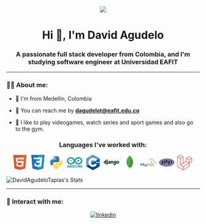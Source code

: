 <div align="center">
    <img src="https://media.giphy.com/media/qgQUggAC3Pfv687qPC/giphy.gif" width="500">
    <h1 align="center">Hi 👋, I'm David Agudelo</h1>
    <h3 align="center"> A passionate full stack developer from Colombia, and I'm studying software engineer at Universidad EAFIT </h3>
</div>

---
### 🧑‍💻 About me:

- 📍 I'm from Medellin, Colombia

- 🧭 You can reach me by **dagudelot@eafit.edu.co**

- 🌴 I like to play videogames, watch series and sport games and also go to the gym.

<div align="center">
    <h3> Languages I've worked with: </h3>
    <img src="https://github.com/devicons/devicon/blob/master/icons/html5/html5-original.svg" title="HTML5" alt="HTML" width="40" height="40">&nbsp;
    <img src="https://github.com/devicons/devicon/blob/master/icons/css3/css3-original.svg" width="40" height="40">&nbsp;
    <img src="https://github.com/devicons/devicon/blob/master/icons/python/python-original.svg" width="40" height="40">&nbsp;
    <img src="https://github.com/devicons/devicon/blob/master/icons/arduino/arduino-original-wordmark.svg" width="40" height="40">&nbsp;
    <img src="https://github.com/devicons/devicon/blob/master/icons/cplusplus/cplusplus-original.svg" width="40" height="40">&nbsp;
    <img src="https://github.com/devicons/devicon/blob/master/icons/django/django-plain-wordmark.svg" width="40" height="40">&nbsp;
    <img src="https://github.com/devicons/devicon/blob/master/icons/mongodb/mongodb-original.svg" width="40" height="40">&nbsp;
    <img src="https://github.com/devicons/devicon/blob/master/icons/mysql/mysql-original-wordmark.svg" width="40" height="40">&nbsp;
    <img src="https://github.com/devicons/devicon/blob/master/icons/php/php-original.svg" width="40" height="40">&nbsp;
    <img src="https://github.com/devicons/devicon/blob/master/icons/laravel/laravel-original.svg" width="40" height="40">&nbsp;
</div>

![DavidAgudeloTapias's Stats](https://github-readme-stats.vercel.app/api?username=DavidAgudeloTapias&theme=vue-dark&show_icons=true&hide_border=true&count_private=true)

---
### 📒 Interact with me:
<div align="center">
    <a href="https://www.linkedin.com/in/david-agudelo-tapias-877b61257/" target="_blank">
        <img src=https://img.shields.io/badge/linkedin-%231E77B5.svg?&style=for-the-badge&logo=linkedin&logoColor=white alt=linkedin style="margin-bottom: 5px;" />
    </a>
</div>  
